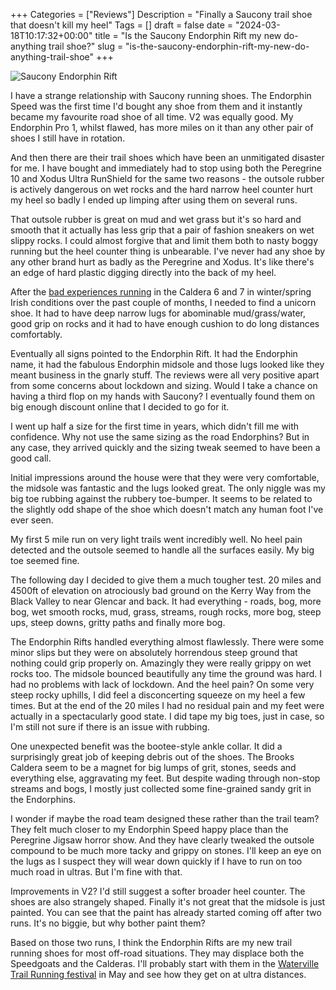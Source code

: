 +++
Categories = ["Reviews"]
Description = "Finally a Saucony trail shoe that doesn't kill my heel"
Tags = []
draft = false
date = "2024-03-18T10:17:32+00:00"
title = "Is the Saucony Endorphin Rift my new do-anything trail shoe?"
slug = "is-the-saucony-endorphin-rift-my-new-do-anything-trail-shoe"
+++

![Saucony Endorphin Rift](/images/2024/03/saucony-endorphin-rift.jpg)

I have a strange relationship with Saucony running shoes. The Endorphin Speed was the first time I'd bought any shoe from them and it instantly became my favourite road shoe of all time. V2 was equally good. My Endorphin Pro 1, whilst flawed, has more miles on it than any other pair of shoes I still have in rotation. 

And then there are their trail shoes which have been an unmitigated disaster for me. I have bought and immediately had to stop using both the Peregrine 10 and Xodus Ultra RunShield for the same two reasons - the outsole rubber is actively dangerous on wet rocks and the hard narrow heel counter hurt my heel so badly I ended up limping after using them on several runs.

That outsole rubber is great on mud and wet grass but it's so hard and smooth that it actually has less grip that a pair of fashion sneakers on wet slippy rocks. I could almost forgive that and limit them both to nasty boggy running but the heel counter thing is unbearable. I've never had any shoe by any other brand hurt as badly as the Peregrine and Xodus. It's like there's an edge of hard plastic digging directly into the back of my heel. 

After the [bad experiences running](https://conoroneill.com/2024/03/18/the-brooks-caldera-7-is-a-step-backwards-from-the-6/) in the Caldera 6 and 7 in winter/spring Irish conditions over the past couple of months, I needed to find a unicorn shoe. It had to have deep narrow lugs for abominable mud/grass/water, good grip on rocks and it had to have enough cushion to do long distances comfortably.

Eventually all signs pointed to the Endorphin Rift. It had the Endorphin name, it had the fabulous Endorphin midsole and those lugs looked like they meant business in the gnarly stuff. The reviews were all very positive apart from some concerns about lockdown and sizing. Would I take a chance on having a third flop on my hands with Saucony? I eventually found them on big enough discount online that I decided to go for it.

I went up half a size for the first time in years, which didn't fill me with confidence. Why not use the same sizing as the road Endorphins? But in any case, they arrived quickly and the sizing tweak seemed to have been a good call.

Initial impressions around the house were that they were very comfortable, the midsole was fantastic and the lugs looked great. The only niggle was my big toe rubbing against the rubbery toe-bumper. It seems to be related to the slightly odd shape of the shoe which doesn't match any human foot I've ever seen.

My first 5 mile run on very light trails went incredibly well. No heel pain detected and the outsole seemed to handle all the surfaces easily. My big toe seemed fine.

The following day I decided to give them a much tougher test. 20 miles and 4500ft of elevation on atrociously bad ground on the Kerry Way from the Black Valley to near Glencar and back. It had everything - roads, bog, more bog, wet smooth rocks, mud, grass, streams, rough rocks, more bog, steep ups, steep downs, gritty paths and finally more bog.

The Endorphin Rifts handled everything almost flawlessly. There were some minor slips but they were on absolutely horrendous steep ground that nothing could grip properly on. Amazingly they were really grippy on wet rocks too. The midsole bounced beautifully any time the ground was hard. I had no problems with lack of lockdown. And the heel pain? On some very steep rocky uphills, I did feel a disconcerting squeeze on my heel a few times. But at the end of the 20 miles I had no residual pain and my feet were actually in a spectacularly good state. I did tape my big toes, just in case, so I'm still not sure if there is an issue with rubbing.

One unexpected benefit was the bootee-style ankle collar. It did a surprisingly great job of keeping debris out of the shoes. The Brooks Caldera seem to be a magnet for big lumps of grit, stones, seeds and everything else, aggravating my feet. But despite wading through non-stop streams and bogs, I mostly just collected some fine-grained sandy grit in the Endorphins.

I wonder if maybe the road team designed these rather than the trail team? They felt much closer to my Endorphin Speed happy place than the Peregrine Jigsaw horror show. And they have clearly tweaked the outsole compound to be much more tacky and grippy on stones. I'll keep an eye on the lugs as I suspect they will wear down quickly if I have to run on too much road in ultras. But I'm fine with that.

Improvements in V2? I'd still suggest a softer broader heel counter. The shoes are also strangely shaped. Finally it's not great that the midsole is just painted. You can see that the paint has already started coming off after two runs. It's no biggie, but why bother paint them?

Based on those two runs, I think the Endorphin Rifts are my new trail running shoes for most off-road situations. They may displace both the Speedgoats and the Calderas. I'll probably start with them in the [Waterville Trail Running festival](https://www.watervilletrailrunningfestival.com/130km) in May and see how they get on at ultra distances.


<script type="application/ld+json">{
  "@context": "http://schema.org/",
  "@type": "Product",
  "name": "Saucony Endorphin Rift",
  "image": "https://conoroneill.com/images/2024/03/saucony-endorphin-rift.jpg",
  "brand": "Saucony",
  "aggregateRating": {
    "@type": "AggregateRating",
    "ratingValue": "4",
    "bestRating": "5",
    "worstRating": "0",
    "ratingCount": 1,
    "reviewCount": 1
  },
  "review": [
    {
      "@context": "http://schema.org/",
      "@type": "Review",
      "name": "Is the Saucony Endorphin Rift my new do-anything trail shoe?",
      "reviewBody": "Finally a Saucony trail shoe that doesn't kill my heel",
      "reviewRating": {
        "@type": "Rating",
        "ratingValue": 4,
        "bestRating": "5",
        "worstRating": "0"
      },
      "datePublished": "03/18/2024",
      "author": {
        "@type": "Person",
        "name": "Conor O'Neill"
      },
      "publisher": {
        "@type": "Organization",
        "name": "conoroneill.com"
      }
    }
  ]
}</script>

